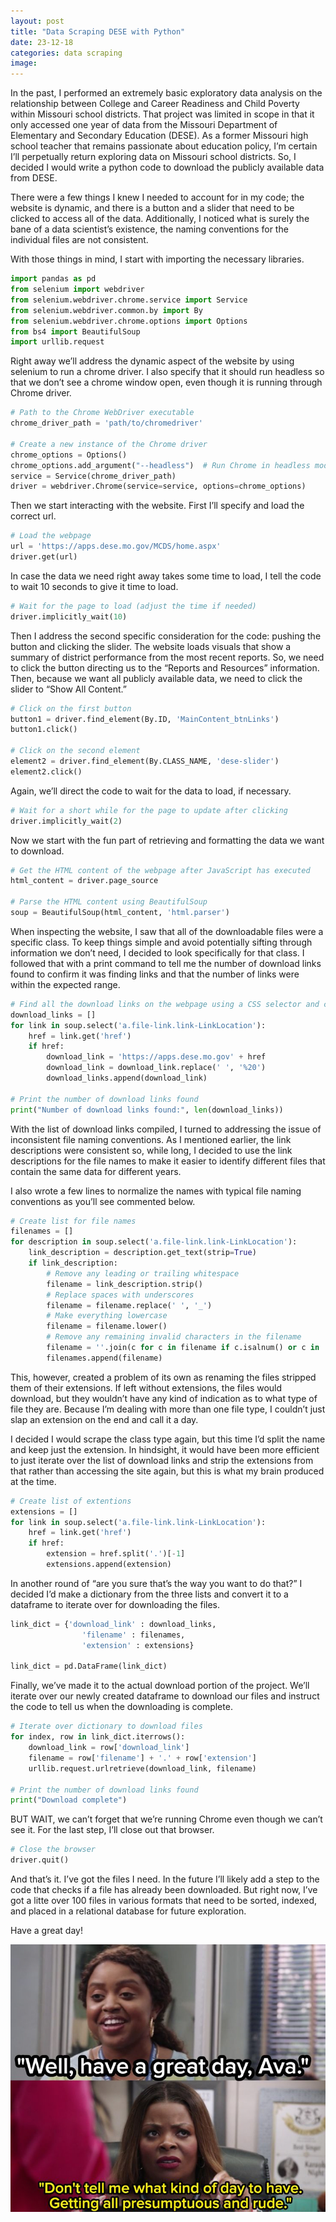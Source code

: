 ```yaml
---
layout: post
title: "Data Scraping DESE with Python"
date: 23-12-18
categories: data scraping
image:
---
```


In the past, I performed an extremely basic exploratory data analysis on the
relationship between College and Career Readiness and Child Poverty
within Missouri school districts. That project was limited in scope in
that it only accessed one year of data from the Missouri Department of
Elementary and Secondary Education (DESE). As a former Missouri high
school teacher that remains passionate about education policy, I’m certain I’ll
perpetually return exploring data on Missouri school districts. So, I
decided I would write a python code to download the publicly available
data from DESE.

There were a few things I knew I needed to account for in my code; the
website is dynamic, and there is a button and a slider that need to be
clicked to access all of the data. Additionally, I noticed what
is surely the bane of a data scientist’s existence, the naming
conventions for the individual files are not consistent.

With those things in mind, I start with importing the necessary
libraries.

``` python
import pandas as pd
from selenium import webdriver
from selenium.webdriver.chrome.service import Service
from selenium.webdriver.common.by import By
from selenium.webdriver.chrome.options import Options
from bs4 import BeautifulSoup
import urllib.request
```

Right away we’ll address the dynamic aspect of the website by using
selenium to run a chrome driver. I also specify that it should run
headless so that we don’t see a chrome window open, even though it is
running through Chrome driver.

``` python
# Path to the Chrome WebDriver executable
chrome_driver_path = 'path/to/chromedriver'

# Create a new instance of the Chrome driver
chrome_options = Options()
chrome_options.add_argument("--headless")  # Run Chrome in headless mode (without a graphical interface)
service = Service(chrome_driver_path)
driver = webdriver.Chrome(service=service, options=chrome_options)
```

Then we start interacting with the website. First I’ll specify and load
the correct url.

``` python
# Load the webpage
url = 'https://apps.dese.mo.gov/MCDS/home.aspx'
driver.get(url)
```

In case the data we need right away takes some time to load, I tell the
code to wait 10 seconds to give it time to load.

``` python
# Wait for the page to load (adjust the time if needed)
driver.implicitly_wait(10)
```

Then I address the second specific consideration for the code: pushing
the button and clicking the slider. The website loads visuals that show
a summary of district performance from the most recent reports. So, we
need to click the button directing us to the “Reports and Resources”
information. Then, because we want all publicly available data, we need
to click the slider to “Show All Content.”

``` python
# Click on the first button
button1 = driver.find_element(By.ID, 'MainContent_btnLinks')
button1.click()

# Click on the second element
element2 = driver.find_element(By.CLASS_NAME, 'dese-slider')
element2.click()
```

Again, we’ll direct the code to wait for the data to load, if necessary.

``` python
# Wait for a short while for the page to update after clicking
driver.implicitly_wait(2)
```

Now we start with the fun part of retrieving and formatting the data we
want to download.

``` python
# Get the HTML content of the webpage after JavaScript has executed
html_content = driver.page_source

# Parse the HTML content using BeautifulSoup
soup = BeautifulSoup(html_content, 'html.parser')
```

When inspecting the website, I saw that all of the downloadable files were
a specific class. To keep things simple and avoid potentially sifting
through information we don’t need, I decided to look specifically for
that class. I followed that with a print command to tell me the number
of download links found to confirm it was finding links and
that the number of links were within the expected range.

``` python
# Find all the download links on the webpage using a CSS selector and create list
download_links = []
for link in soup.select('a.file-link.link-LinkLocation'):
    href = link.get('href')
    if href:
        download_link = 'https://apps.dese.mo.gov' + href
        download_link = download_link.replace(' ', '%20')
        download_links.append(download_link)

# Print the number of download links found
print("Number of download links found:", len(download_links))
```

With the list of download links compiled, I turned to addressing the
issue of inconsistent file naming conventions. As I mentioned earlier,
the link descriptions were consistent so, while long, I decided to use
the link descriptions for the file names to make it easier to identify
different files that contain the same data for different years.

I also wrote a few lines to normalize the names with typical file naming
conventions as you’ll see commented below.

``` python
# Create list for file names
filenames = []
for description in soup.select('a.file-link.link-LinkLocation'):
    link_description = description.get_text(strip=True)
    if link_description:
        # Remove any leading or trailing whitespace
        filename = link_description.strip()
        # Replace spaces with underscores
        filename = filename.replace(' ', '_')
        # Make everything lowercase
        filename = filename.lower()
        # Remove any remaining invalid characters in the filename
        filename = ''.join(c for c in filename if c.isalnum() or c in '._-')
        filenames.append(filename)
```

This, however, created a problem of its own as renaming the files
stripped them of their extensions. If left without extensions, the files
would download, but they wouldn’t have any kind of indication as to what
type of file they are. Because I’m dealing with more than one file type,
I couldn’t just slap an extension on the end and call it a day.

I decided I would scrape the class type again, but this time I’d split
the name and keep just the extension. In hindsight, it would have been
more efficient to just iterate over the list of download links and strip
the extensions from that rather than accessing the site again, but this
is what my brain produced at the time.

``` python
# Create list of extentions
extensions = []
for link in soup.select('a.file-link.link-LinkLocation'):
    href = link.get('href')
    if href:
        extension = href.split('.')[-1]
        extensions.append(extension)
```

In another round of “are you sure that’s the way you want to do that?” I
decided I’d make a dictionary from the three lists and convert it to a
dataframe to iterate over for downloading the files.

``` python
link_dict = {'download_link' : download_links,
                'filename' : filenames,
                'extension' : extensions}

link_dict = pd.DataFrame(link_dict)
```

Finally, we’ve made it to the actual download portion of the project.
We’ll iterate over our newly created dataframe to download our files and
instruct the code to tell us when the downloading is complete.

``` python
# Iterate over dictionary to download files
for index, row in link_dict.iterrows():
    download_link = row['download_link']
    filename = row['filename'] + '.' + row['extension']
    urllib.request.urlretrieve(download_link, filename)

# Print the number of download links found
print("Download complete")
```

BUT WAIT, we can’t forget that we’re running Chrome even though we can’t
see it. For the last step, I’ll close out that browser.

``` python
# Close the browser
driver.quit()
```

And that’s it. I’ve got the files I need. In the future I’ll likely add
a step to the code that checks if a file has already been downloaded.
But right now, I’ve got a litte over 100 files in various formats that
need to be sorted, indexed, and placed in a relational database for
future exploration.

Have a great day!

![Don’t tell me what kind of a day to have](/assets/article_images/2023-12-18-Data_Scraping_DESE_with_python/have_a_great_day.jpg)
